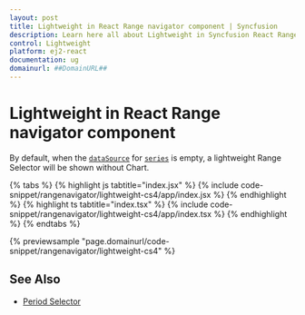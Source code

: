 ```yaml
---
layout: post
title: Lightweight in React Range navigator component | Syncfusion
description: Learn here all about Lightweight in Syncfusion React Range navigator component of Syncfusion Essential JS 2 and more.
control: Lightweight 
platform: ej2-react
documentation: ug
domainurl: ##DomainURL##
---
```


# Lightweight in React Range navigator component

By default, when the [`dataSource`](https://ej2.syncfusion.com/react/documentation/api/range-navigator/#datasource) for [`series`](https://ej2.syncfusion.com/react/documentation/api/range-navigator/#series) is empty, a lightweight Range Selector will be shown without Chart.

{% tabs %}
{% highlight js tabtitle="index.jsx" %}
{% include code-snippet/rangenavigator/lightweight-cs4/app/index.jsx %}
{% endhighlight %}
{% highlight ts tabtitle="index.tsx" %}
{% include code-snippet/rangenavigator/lightweight-cs4/app/index.tsx %}
{% endhighlight %}
{% endtabs %}

 {% previewsample "page.domainurl/code-snippet/rangenavigator/lightweight-cs4" %}

## See Also

* [Period Selector](./period-selector/)